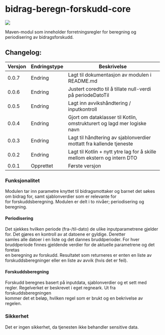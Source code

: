 # bidrag-beregn-forskudd-core

![](https://github.com/navikt/bidrag-beregn-forskudd-core/workflows/maven%20deploy/badge.svg)

Maven-modul som inneholder forretningsregler for beregning og periodisering av bidragsforskudd.

## Changelog:

Versjon | Endringstype      | Beskrivelse
--------|-------------------|------------
0.0.7   |  Endring          | Lagt til dokumentasjon av modulen i README.md
0.0.6   |  Endring          | Justert coredto til å tillate null-verdi på periodeDatoTil
0.0.5   |  Endring          | Lagt inn avvikshåndtering / inputkontroll
0.0.4   |  Endring          | Gjort om dataklasser til Kotlin, omstrukturert og lagd mer logiske navn
0.0.3   |  Endring          | Lagt til håndtering av sjablonverdier mottatt fra kallende tjeneste
0.0.2   |  Endring          | Lagt til Kotlin + nytt ytre lag for å skille mellom ekstern og intern DTO
0.0.1   |  Opprettet        | Første versjon


### Funksjonalitet
Modulen tar inn parametre knyttet til bidragsmottaker og barnet det søkes om bidrag for, samt sjablonverdier som er relevante for<br/>
for forskuddsberegning. Modulen er delt i to nivåer; periodisering og beregning.

#### Periodisering
Det sjekkes hvilken periode (fra-/til-dato) de ulike inputparametrene gjelder for. Det gjøres en kontroll av at datoene er gyldige. Deretter<br/>
samles alle datoer i en liste og det dannes bruddperioder. For hver bruddperiode finnes gjeldende verdier for de aktuelle parametrene og det foretas<br/>
en beregning av forskudd. Resultatet som returneres er enten en liste av forskuddsberegninger eller en liste av avvik (hvis det er feil).

#### Forskuddsberegning
Forskudd beregnes basert på inputdata, sjablonverdier og et sett med regler. Regelverket er beskrevet i eget regneark. Ut fra forskuddsberegningen<br/>
kommer det et beløp, hvilken regel som er brukt og en bekrivelse av regelen.

### Sikkerhet
Det er ingen sikkerhet, da tjenesten ikke behandler sensitive data.
